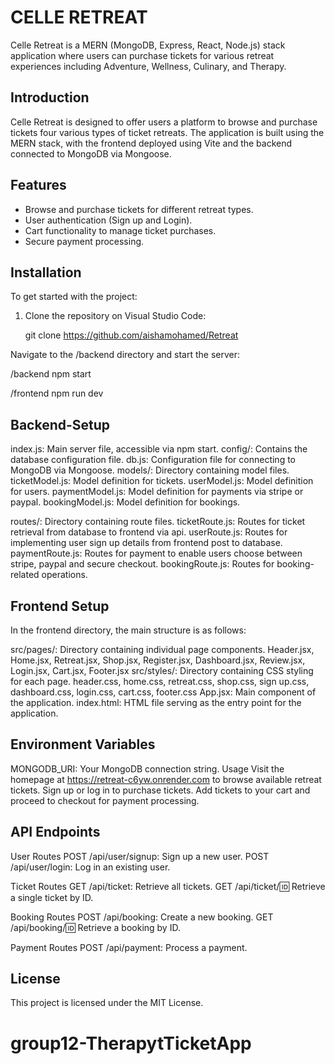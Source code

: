 # CELLE RETREAT

Celle Retreat is a MERN (MongoDB, Express, React, Node.js) stack application where users can purchase tickets for various retreat experiences including Adventure, Wellness, Culinary, and Therapy.

## Introduction
Celle Retreat is designed to offer users a platform to browse and purchase tickets four various types of ticket retreats. The application is built using the MERN stack, with the frontend deployed using Vite and the backend connected to MongoDB via Mongoose.

## Features
- Browse and purchase tickets for different retreat types.
- User authentication (Sign up and Login).
- Cart functionality to manage ticket purchases.
- Secure payment processing.


## Installation
To get started with the project:

1. Clone the repository on Visual Studio Code:
 
   git clone https://github.com/aishamohamed/Retreat

Navigate to the /backend directory and start the server:

/backend
npm start

/frontend
npm run dev


## Backend-Setup

index.js: Main server file, accessible via npm start.
config/: Contains the database configuration file.
db.js: Configuration file for connecting to MongoDB via Mongoose.
models/: Directory containing model files.
ticketModel.js: Model definition for tickets.
userModel.js: Model definition for users.
paymentModel.js: Model definition for payments via stripe or paypal.
bookingModel.js: Model definition for bookings.

routes/: Directory containing route files.
ticketRoute.js: Routes for ticket retrieval from database to frontend via api.
userRoute.js: Routes for implementing user sign up details from frontend post to database.
paymentRoute.js: Routes for payment to enable users choose between stripe, paypal and secure checkout.
bookingRoute.js: Routes for booking-related operations.


## Frontend Setup
In the frontend directory, the main structure is as follows:

src/pages/: Directory containing individual page components.
Header.jsx, Home.jsx, Retreat.jsx, Shop.jsx, Register.jsx, Dashboard.jsx, Review.jsx, Login.jsx, Cart.jsx, Footer.jsx
src/styles/: Directory containing CSS styling for each page.
header.css, home.css, retreat.css, shop.css, sign up.css, dashboard.css, login.css, cart.css, footer.css
App.jsx: Main component of the application.
index.html: HTML file serving as the entry point for the application.


## Environment Variables

MONGODB_URI: Your MongoDB connection string.
Usage
Visit the homepage at https://retreat-c6yw.onrender.com to browse available retreat tickets.
Sign up or log in to purchase tickets.
Add tickets to your cart and proceed to checkout for payment processing.




## API Endpoints

User Routes
POST /api/user/signup: Sign up a new user.
POST /api/user/login: Log in an existing user.

Ticket Routes
GET /api/ticket: Retrieve all tickets.
GET /api/ticket/:id: Retrieve a single ticket by ID.

Booking Routes
POST /api/booking: Create a new booking.
GET /api/booking/:id: Retrieve a booking by ID.

Payment Routes
POST /api/payment: Process a payment.



## License

This project is licensed under the MIT License.
    
 





# group12-TherapytTicketApp
